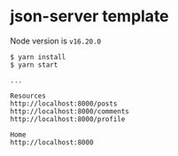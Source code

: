 # json-server template

Node version is `v16.20.0`

```
$ yarn install
$ yarn start

...

Resources
http://localhost:8000/posts
http://localhost:8000/comments
http://localhost:8000/profile

Home
http://localhost:8000

```

